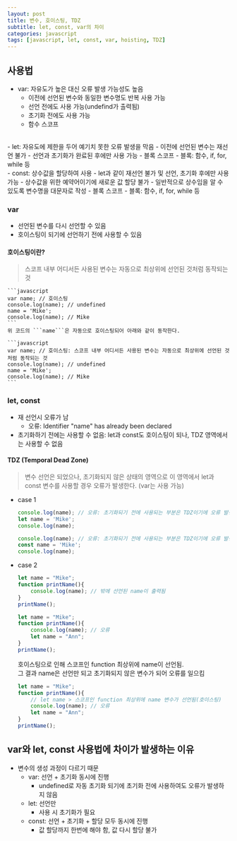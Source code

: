 ```yaml
---
layout: post
title: 변수, 호이스팅, TDZ
subtitle: let, const, var의 차이
categories: javascript
tags: [javascript, let, const, var, hoisting, TDZ]
---
```


## 사용법
- var: 자유도가 높은 대신 오류 발생 가능성도 높음
    - 이전에 선언된 변수와 동일한 변수명도 반복 사용 가능
    - 선언 전에도 사용 가능(undefind가 출력됨)
    - 초기화 전에도 사용 가능
    - 함수 스코프
<br/>
- let: 자유도에 제한을 두어 예기치 못한 오류 발생을 막음
    - 이전에 선언된 변수는 재선언 불가
    - 선언과 초기화가 완료된 후에만 사용 가능
    - 블록 스코프
        - 블록: 함수, if, for, while 등
<br/>
- const: 상수값을 할당하여 사용
    - let과 같이 재선언 불가 및 선언, 초기화 후에만 사용 가능
    - 상수값을 위한 예약어이기에 새로운 값 할당 불가
    - 일반적으로 상수임을 알 수 있도록 변수명을 대문자로 작성
    - 블록 스코프
        - 블록: 함수, if, for, while 등

### var
- 선언된 변수를 다시 선언할 수 있음
- 호이스팅이 되기에 선언하기 전에 사용할 수 있음
#### 호이스팅이란?
> 스코프 내부 어디서든 사용된 변수는 자동으로 최상위에 선언된 것처럼 동작되는 것

    ```javascript
    var name; // 호이스팅
    console.log(name); // undefined
    name = 'Mike';
    console.log(name); // Mike
    ```
    위 코드의 ```name```은 자동으로 호이스팅되어 아래와 같이 동작한다.

    ```javascript
    var name; // 호이스팅: 스코프 내부 어디서든 사용된 변수는 자동으로 최상위에 선언된 것처럼 동작되는 것
    console.log(name); // undefined
    name = 'Mike';
    console.log(name); // Mike
    ```

### let, const
- 재 선언시 오류가 남
    - 오류: Identifier "name" has already been declared
- 초기화하기 전에는 사용할 수 없음: let과 const도 호이스팅이 되나, TDZ 영역에서는 사용할 수 없음
#### TDZ (Temporal Dead Zone)
> 변수 선언은 되었으나, 초기화되지 않은 상태의 영역으로 이 영역에서 let과 const 변수를 사용할 경우 오류가 발생한다. (var는 사용 가능)

- case 1
    ```javascript
    console.log(name); // 오류: 초기화되기 전에 사용되는 부분은 TDZ이기에 오류 발생
    let name = 'Mike';
    console.log(name);
    ```

    ```javascript
    console.log(name); // 오류: 초기화되기 전에 사용되는 부분은 TDZ이기에 오류 발생
    const name = 'Mike';
    console.log(name);
    ```
- case 2

    ```javascript
    let name = "Mike";
    function printName(){
        console.log(name); // 밖에 선언된 name이 출력됨
    }
    printName();
    ```
    ```javascript
    let name = "Mike";
    function printName(){
        console.log(name); // 오류
        let name = "Ann";
    }
    printName();
    ```
    호이스팅으로 인해 스코프인 function 최상위에 name이 선언됨.<br/>
    그 결과 name은 선언만 되고 초기화되지 않은 변수가 되어 오류를 일으킴

    ```javascript
    let name = "Mike";
    function printName(){
        // let name > 스코프인 function 최상위에 name 변수가 선언됨(호이스팅)
        console.log(name); // 오류
        let name = "Ann";
    }
    printName();
    ```

## var와 let, const 사용법에 차이가 발생하는 이유
- 변수의 생성 과정이 다르기 때문
    - var: 선언 + 초기화 동시에 진행
        - undefined로 자동 초기화 되기에 초기화 전에 사용하여도 오류가 발생하지 않음
    - let: 선언만
        - 사용 시 초기화가 필요
    - const: 선언 + 초기화 + 할당 모두 동시에 진행
        - 값 할당까지 한번에 해야 함, 값 다시 할당 불가